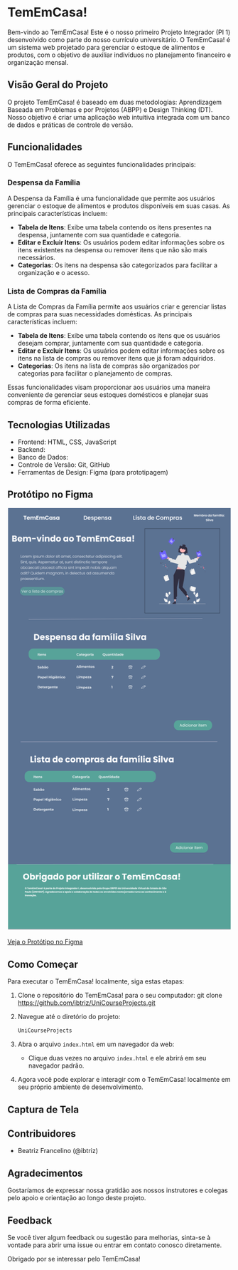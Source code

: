 # TemEmCasa!

Bem-vindo ao TemEmCasa! Este é o nosso primeiro Projeto Integrador (PI 1) desenvolvido como parte do nosso currículo universitário. O TemEmCasa! é um sistema web projetado para gerenciar o estoque de alimentos e produtos, com o objetivo de auxiliar indivíduos no planejamento financeiro e organização mensal.

## Visão Geral do Projeto

O projeto TemEmCasa! é baseado em duas metodologias: Aprendizagem Baseada em Problemas e por Projetos (ABPP) e Design Thinking (DT). Nosso objetivo é criar uma aplicação web intuitiva integrada com um banco de dados e práticas de controle de versão.

## Funcionalidades

O TemEmCasa! oferece as seguintes funcionalidades principais:

### Despensa da Família

A Despensa da Família é uma funcionalidade que permite aos usuários gerenciar o estoque de alimentos e produtos disponíveis em suas casas. As principais características incluem:

- **Tabela de Itens**: Exibe uma tabela contendo os itens presentes na despensa, juntamente com sua quantidade e categoria.
- **Editar e Excluir Itens**: Os usuários podem editar informações sobre os itens existentes na despensa ou remover itens que não são mais necessários.
- **Categorias**: Os itens na despensa são categorizados para facilitar a organização e o acesso.

### Lista de Compras da Família

A Lista de Compras da Família permite aos usuários criar e gerenciar listas de compras para suas necessidades domésticas. As principais características incluem:

- **Tabela de Itens**: Exibe uma tabela contendo os itens que os usuários desejam comprar, juntamente com sua quantidade e categoria.
- **Editar e Excluir Itens**: Os usuários podem editar informações sobre os itens na lista de compras ou remover itens que já foram adquiridos.
- **Categorias**: Os itens na lista de compras são organizados por categorias para facilitar o planejamento de compras.

Essas funcionalidades visam proporcionar aos usuários uma maneira conveniente de gerenciar seus estoques domésticos e planejar suas compras de forma eficiente.


## Tecnologias Utilizadas

- Frontend: HTML, CSS, JavaScript
- Backend: 
- Banco de Dados: 
- Controle de Versão: Git, GitHub
- Ferramentas de Design: Figma (para prototipagem)


## Protótipo no Figma

![Página inicial do TemEmCasa!](img-Desktop.jpg)

[Veja o Protótipo no Figma](https://www.figma.com/file/CRQCCnP5GnzMxJLswdadb1/Prot%C3%B3tipo-LandingPage-PI?type=design&node-id=1%3A2&mode=design&t=kYdDBsKGUnv6Oht6-1)

## Como Começar

Para executar o TemEmCasa! localmente, siga estas etapas:

1. Clone o repositório do TemEmCasa! para o seu computador:
git clone https://github.com/ibtriz/UniCourseProjects.git

2. Navegue até o diretório do projeto:
   ```bash
   UniCourseProjects
   ```

3. Abra o arquivo `index.html` em um navegador da web:

   - Clique duas vezes no arquivo `index.html` e ele abrirá em seu navegador padrão.

4. Agora você pode explorar e interagir com o TemEmCasa! localmente em seu próprio ambiente de desenvolvimento.

## Captura de Tela



## Contribuidores

- Beatriz Francelino (@ibtriz)


## Agradecimentos

Gostaríamos de expressar nossa gratidão aos nossos instrutores e colegas pelo apoio e orientação ao longo deste projeto.

## Feedback

Se você tiver algum feedback ou sugestão para melhorias, sinta-se à vontade para abrir uma issue ou entrar em contato conosco diretamente.

Obrigado por se interessar pelo TemEmCasa! 
